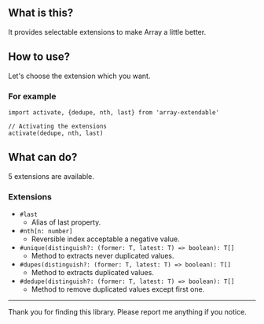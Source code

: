 What is this?
---
It provides selectable extensions to make Array a little better.

How to use?
---
Let's choose the extension which you want.

### For example
```
import activate, {dedupe, nth, last} from 'array-extendable'

// Activating the extensions
activate(dedupe, nth, last)
```

What can do?
---
5 extensions are available.

### Extensions
- `#last`
  - Alias of last property.
- `#nth[n: number]`
  - Reversible index acceptable a negative value.
- `#unique(distinguish?: (former: T, latest: T) => boolean): T[]`
  - Method to extracts never duplicated values.
- `#dupes(distinguish?: (former: T, latest: T) => boolean): T[]`
  - Method to extracts duplicated values.
- `#dedupe(distinguish?: (former: T, latest: T) => boolean): T[]`
  - Method to remove duplicated values except first one.

---

Thank you for finding this library. Please report me anything if you notice.
